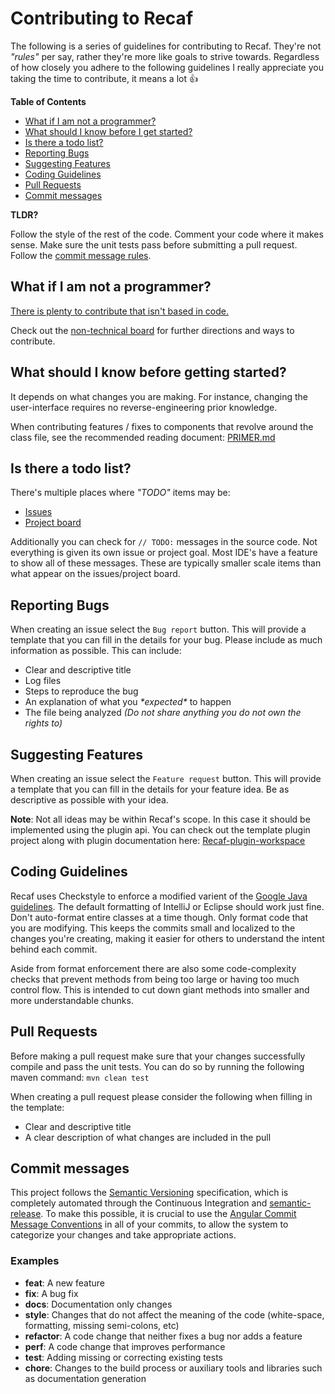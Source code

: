 # Contributing to Recaf

The following is a series of guidelines for contributing to Recaf. 
They're not _"rules"_ per say, rather they're more like goals to strive towards. 
Regardless of how closely you adhere to the following guidelines I really appreciate you taking the time to contribute, it means a lot :+1:

**Table of Contents**

 * [What if I am not a programmer?](#what-if-i-am-not-a-programmer)
 * [What should I know before I get started?](#what-should-i-know-before-getting-started)
 * [Is there a todo list?](#is-there-a-todo-list)
 * [Reporting Bugs](#reporting-bugs)
 * [Suggesting Features](#suggesting-features)
 * [Coding Guidelines](#coding-guidelines)
 * [Pull Requests](#pull-requests)
 * [Commit messages](#commit-messages)
 
**TLDR?**

Follow the style of the rest of the code. 
Comment your code where it makes sense. 
Make sure the unit tests pass before submitting a pull request. Follow the [commit message rules](#commit-messages).

## What if I am not a programmer?

[There is plenty to contribute that isn't based in code.](https://www.youtube.com/watch?v=GAqfMNB-YBU&t=603)

Check out the [non-technical board](https://github.com/Col-E/Recaf/projects/3) for further directions and ways to contribute.

## What should I know before getting started?

It depends on what changes you are making. 
For instance, changing the user-interface requires no reverse-engineering prior knowledge. 

When contributing features / fixes to components that revolve around the class file, see the recommended reading document: [PRIMER.md](PRIMER.md)

## Is there a todo list?

There's multiple places where _"TODO"_ items may be:

 * [Issues](https://github.com/Col-E/Recaf/issues)
 * [Project board](https://github.com/Col-E/Recaf/projects)

Additionally you can check for `// TODO:` messages in the source code. 
Not everything is given its own issue or project goal. 
Most IDE's have a feature to show all of these messages. 
These are typically smaller scale items than what appear on the issues/project board.

## Reporting Bugs

When creating an issue select the `Bug report` button. 
This will provide a template that you can fill in the details for your bug. 
Please include as much information as possible. 
This can include:

 * Clear and descriptive title
 * Log files
 * Steps to reproduce the bug 
 * An explanation of what you _\*expected\*_ to happen
 * The file being analyzed _(Do not share anything you do not own the rights to)_ 

## Suggesting Features

When creating an issue select the `Feature request` button. 
This will provide a template that you can fill in the details for your feature idea. 
Be as descriptive as possible with your idea. 

**Note**: Not all ideas may be within Recaf's scope. In this case it should be implemented using the plugin api. 
You can check out the template plugin project along with plugin documentation here: [Recaf-plugin-workspace](https://github.com/Col-E/Recaf-plugin-workspace)

## Coding Guidelines

Recaf uses Checkstyle to enforce a modified varient of the [Google Java guidelines](https://google.github.io/styleguide/javaguide.html). 
The default formatting of IntelliJ or Eclipse should work just fine. 
Don't auto-format entire classes at a time though. 
Only format code that you are modifying. 
This keeps the commits small and localized to the changes you're creating, making it easier for others to understand the intent behind each commit.

Aside from format enforcement there are also some code-complexity checks that prevent methods from being too large or having too much control flow. 
This is intended to cut down giant methods into smaller and more understandable chunks.

## Pull Requests

Before making a pull request make sure that your changes successfully compile and pass the unit tests. 
You can do so by running the following maven command: `mvn clean test`

When creating a pull request please consider the following when filling in the template:

 * Clear and descriptive title
 * A clear description of what changes are included in the pull

## Commit messages
This project follows the [Semantic Versioning](https://semver.org/) specification, which is completely automated through the Continuous Integration and [semantic-release](https://github.com/semantic-release/semantic-release). 
To make this possible, it is crucial to use the [Angular Commit Message Conventions](https://github.com/angular/angular.js/blob/master/DEVELOPERS.md#-git-commit-guidelines) in all of your commits, to allow the system to categorize your changes and take appropriate actions.

### Examples
* **feat**: A new feature
* **fix**: A bug fix
* **docs**: Documentation only changes
* **style**: Changes that do not affect the meaning of the code (white-space, formatting, missing
  semi-colons, etc)
* **refactor**: A code change that neither fixes a bug nor adds a feature
* **perf**: A code change that improves performance
* **test**: Adding missing or correcting existing tests
* **chore**: Changes to the build process or auxiliary tools and libraries such as documentation
  generation